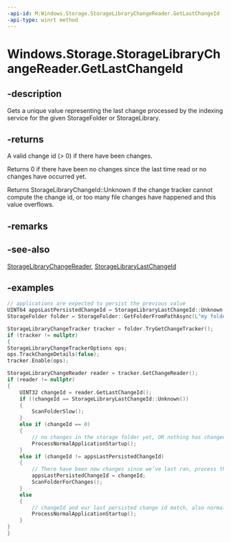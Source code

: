 ```yaml
---
-api-id: M:Windows.Storage.StorageLibraryChangeReader.GetLastChangeId
-api-type: winrt method
---
```


# Windows.Storage.StorageLibraryChangeReader.GetLastChangeId

<!--
public ulong GetLastChangeId ();
-->


## -description
Gets a unique value representing the last change processed by the indexing service for the given StorageFolder or StorageLibrary.

## -returns
A valid change id (> 0) if there have been changes.

Returns 0 if there have been no changes since the last time read or no changes have occurred yet.

Returns StorageLibraryChangeId::Unknown if the change tracker cannot compute the change id, or too many file changes have happened and this value overflows.

## -remarks

## -see-also
[StorageLibraryChangeReader](storagelibrarychangereader.md), [StorageLibraryLastChangeId](storagelibrarylastchangeid.md)

## -examples

```cpp
// applications are expected to persist the previous value
UINT64 appsLastPersistedChangeId = StorageLibraryLastChangeId::Unknown();
StorageFolder folder = StorageFolder::GetFolderFromPathAsync(L"my folder path").get();

StorageLibraryChangeTracker tracker = folder.TryGetChangeTracker();
if (tracker != nullptr)
{
StorageLibraryChangeTrackerOptions ops;
ops.TrackChangeDetails(false);
tracker.Enable(ops);

StorageLibraryChangeReader reader = tracker.GetChangeReader();
if (reader != nullptr)
{
    UINT32 changeId = reader.GetLastChangeId();
    if ((changeId == StorageLibraryLastChangeId::Unknown())
    {
        ScanFolderSlow();
    }
    else if (changeId == 0)
    {
        // no changes in the storage folder yet, OR nothing has changed
        ProcessNormalApplicationStartup();
    }
    else if (changeId != appsLastPersistedChangeId)
    {
        // There have been new changes since we’ve last ran, process them
        appsLastPersistedChangeId = changeId;
        ScanFolderForChanges();
    }
    else
    {
        // changeId and our last persisted change id match, also normal application startup
        ProcessNormalApplicationStartup();
    }
}
}
```